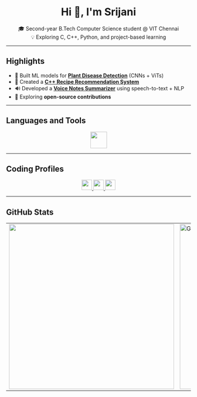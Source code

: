 <h1 align="center">Hi 👋, I'm Srijani</h1>

<p align="center">
🎓 Second-year B.Tech Computer Science student @ VIT Chennai <br>
💡 Exploring C, C++, Python, and project-based learning 
</p>

---

## Highlights  

- 🧠 Built ML models for [**Plant Disease Detection**](https://github.com/Srijani-Das07/Plant-Disease-Detection-and-Classification-Baseline-Models) (CNNs + ViTs)  
- 🍳 Created a [**C++ Recipe Recommendation System**](https://github.com/Srijani-Das07/Recipe-Recommendation-System)
- 🔊 Developed a [**Voice Notes Summarizer**](https://github.com/Srijani-Das07/Voice-Notes-Summarizer) using speech-to-text + NLP
- 🔗 Exploring **open-source contributions** 

---

## Languages and Tools  

<p align="center">
  <img src="https://skillicons.dev/icons?i=c,cpp,python,git,github" height="45"/>
</p>

---

## Coding Profiles  

<p align="center">
  <a href="https://leetcode.com/u/Srijani_Das07/" target="_blank" title="LeetCode">
    <img src="https://img.shields.io/badge/LeetCode-orange?style=for-the-badge&logo=leetcode&logoColor=black&labelColor=orange&color=black" height="28"/>
  </a>
  <a href="https://www.hackerrank.com/profile/srijani0107" target="_blank" title="HackerRank">
    <img src="https://img.shields.io/badge/HackerRank-2EC866?style=for-the-badge&logo=hackerrank&logoColor=white" height="28"/>
  </a>
  <a href="https://www.codechef.com/users/srijani_das01" target="_blank" title="CodeChef">
    <img src="https://img.shields.io/badge/CodeChef-5B4638?style=for-the-badge&logo=codechef&logoColor=white" height="28"/>
  </a>
</p>

---

## GitHub Stats  

<div align="center">

<table style="border-collapse: collapse; border: none;">
  <tr>
    <td style="border: none;">
      <img src="https://github-readme-stats.vercel.app/api?username=Srijani-Das07&show_icons=true&theme=neon&hide_border=false&cache_seconds=7200" width="450"/>
    </td>
    <td style="border: none;">
      <img src="https://github-readme-streak-stats.herokuapp.com/?user=Srijani-Das07&theme=neon&hide_border=false&cache_seconds=7200" width="450" alt="GitHub Streak" />
    </td>
  </tr>
</table>

</div>




















